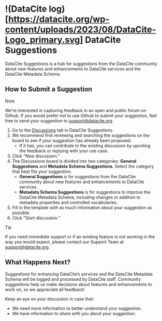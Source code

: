# !(DataCite log)[https://datacite.org/wp-content/uploads/2023/08/DataCite-Logo_primary.svg] DataCite Suggestions
DataCite Suggestions is a hub for suggestions from the DataCite community about new features and enhancements to DataCite services and the DataCite Metadata Schema. 

## How to Submit a Suggestion
> [!NOTE]
> We're interested in capturing feedback in an open and public forum on Github. If you would prefer not to use Github to submit your suggestion, feel free to send your suggestion to support@datacite.org. 

1. Go to the [Discussions](https://github.com/datacite/datacite-suggestions/discussions) tab in DataCite Suggestions. 
2. We recommend first reviewing and searching the suggestions on the board to see if your suggestion has already been proposed.
   - If it has, you can contribute to the existing discussion by upvoting the feedback or replying with your use case. 
4. Click "New discussion." 
5. The Discussions board is divided into two categories: **General Suggestions** and **Metadata Schema Suggestions**. Select the category that best fits your suggestion.
    - **General Suggestions** is for suggestions from the DataCite community about new features and enhancements to DataCite services.
    - **Metadata Schema Suggestions** is for suggestions to improve the DataCite Metadata Schema, including changes or addition to metadata properties and controlled vocabularies.
4. Fill in the template with as much information about your suggestion as possible.
5. Click "Start discussion." 
> [!TIP]
> If you need immediate support or if an existing feature is not working in the way you would expect, please contact our Support Team at [support@datacite.org](mailto:support@datacite.org).

## What Happens Next?
Suggestions for enhancing DataCite’s services and the DataCite Metadata Schema will be logged and processed by DataCite staff. Community suggestions help us make decisions about features and enhancements to work on, so we appreciate all feedback!

Keep an eye on your discussion in case that:
 - We need more information to better understand your suggestion. 
 - We have information to share with you about your suggestion.
